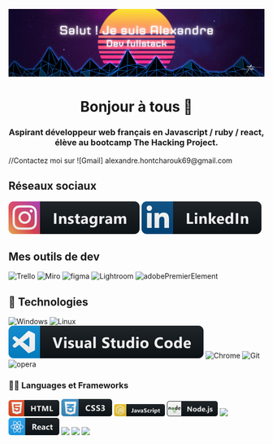 ![Header](./up.png)

<h1 align="center">Bonjour à tous 👋</h1>
<h3 align="center">Aspirant développeur web français en Javascript / ruby / react, élève au bootcamp The Hacking Project.</h3>
//Contactez moi sur ![Gmail] alexandre.hontcharouk69@gmail.com

## Réseaux sociaux
![instagram](https://github.com/MikeCodesDotNET/ColoredBadges/raw/master/svg/social/instagram.svg)
![linkedin](https://github.com/MikeCodesDotNET/ColoredBadges/raw/master/svg/social/linkedin.svg)

## Mes outils de dev
![Trello](https://img.shields.io/badge/Trello-0052CC?style=for-the-badge&logo=trello&logoColor=white)
![Miro](https://img.shields.io/badge/Miro-F7C922?style=for-the-badge&logo=Miro&logoColor=050036)
![figma](https://img.shields.io/badge/Figma-F24E1E?style=for-the-badge&logo=figma&logoColor=white)
![Lightroom](https://img.shields.io/badge/Adobe%20Lightroom-31A8FF?style=for-the-badge&logo=Adobe%20Lightroom&logoColor=white)
![adobePremierElement](https://img.shields.io/badge/Adobe%20Premiere%20Pro-9999FF?style=for-the-badge&logo=Adobe%20Premiere%20Pro&logoColor=white)


## 🔧 Technologies 

![Windows](https://img.shields.io/badge/Windows-0078D6?style=for-the-badge&logo=windows&logoColor=white)
![Linux](https://img.shields.io/badge/Linux-FCC624?style=for-the-badge&logo=linux&logoColor=black)
![VSCode](https://github.com/MikeCodesDotNET/ColoredBadges/raw/master/svg/dev/tools/visualstudio_code.svg)
![Chrome](https://img.shields.io/badge/Google_chrome-4285F4?style=for-the-badge&logo=Google-chrome&logoColor=white)
![Git](https://img.shields.io/badge/Git-F05032?style=for-the-badge&logo=git&logoColor=white)
![opera](https://img.shields.io/badge/Opera-FF1B2D?style=for-the-badge&logo=Opera&logoColor=white)

### 👨‍💻 Languages et Frameworks
<p align="left">
<img width="100px" src="https://github.com/MikeCodesDotNET/ColoredBadges/raw/master/svg/dev/languages/html.svg" />
<img width="100px" src="https://github.com/MikeCodesDotNET/ColoredBadges/raw/master/svg/dev/languages/css3.svg" />
<img width="100px" src="https://github.com/MikeCodesDotNET/ColoredBadges/raw/master/svg/dev/languages/js.svg" />
<img width="100px" src="https://github.com/MikeCodesDotNET/ColoredBadges/raw/master/svg/dev/frameworks/nodejs.svg" />
<img width="100px" src="https://img.shields.io/badge/Express.js-000000?style=for-the-badge&logo=express&logoColor=white" />
<img width="100px" src="https://github.com/MikeCodesDotNET/ColoredBadges/raw/master/svg/dev/frameworks/react.svg" />
<img width="50px" src="https://cdn.jsdelivr.net/gh/devicons/devicon/icons/ruby/ruby-plain-wordmark.svg" />
<img width="50px" src="https://cdn.jsdelivr.net/gh/devicons/devicon/icons/rails/rails-plain-wordmark.svg" />
<img width="50px" src="https://cdn.jsdelivr.net/gh/devicons/devicon/icons/postgresql/postgresql-original-wordmark.svg" />
</p>
